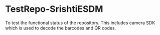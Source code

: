 TestRepo-SrishtiESDM
====================

To test the functional status of the repository. This includes camera SDK which is used to decode the barcodes and QR codes.
